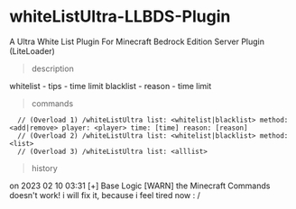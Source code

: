 # whiteListUltra-LLBDS-Plugin
A Ultra White List Plugin For Minecraft Bedrock Edition Server Plugin (LiteLoader)

> description

whitelist - tips - time limit
blacklist - reason - time limit

> commands

```
  // (Overload 1) /whiteListUltra list: <whitelist|blacklist> method: <add|remove> player: <player> time: [time] reason: [reason]
  // (Overload 2) /whiteListUltra list: <whitelist|blacklist> method: <list>
  // (Overload 3) /whiteListUltra list: <alllist>
```

> history

on 2023 02 10 03:31
[+] Base Logic
[WARN] the Minecraft Commands doesn't work! i will fix it, because i feel tired now : /
